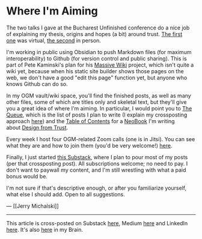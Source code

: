# Where I'm Aiming 

The two talks I gave at the Bucharest Unfinished conference do a nice job of explaining my thesis, origins and hopes (a bit) around trust. [The first one](https://youtu.be/gf3vp0Wquz8) was virtual, [the second](https://www.youtube.com/watch?v=N47GRiYZ0p8) in person. 

I'm working in public using Obsidian to push Markdown files (for maximum interoperability) to Github (for version control and public sharing). This is part of Pete Kaminski's plan for his [Massive Wiki](https://massive.wiki/) project, which isn't quite a wiki yet, because when his static site builder shows those pages on the web, we don't have a good "edit this page" function yet, but anyone who knows Github can do so. 

In my OGM vault/wiki space, you'll find the finished posts, as well as many other files, some of which are titles only and skeletal text, but they'll give you a great idea of where I'm aiming. In particular, I would point you to [The Queue](https://wiki.openglobalmind.com/projects/jerry's_nuggets/the_queue), which is the list of posts I plan to write (I explain my crossposting approach [here](https://bra.in/2pRVKx)) and the [Table of Contents](https://wiki.openglobalmind.com/projects/jerry's_nuggets/dft_book_contents_(the_toc)) for a [NeoBook](https://wiki.openglobalmind.com/projects/jerry's_nuggets/neobooks_introduction) I'm writing about [Design from Trust](https://bra.in/9jYPAq). 

Every week I host four OGM-related Zoom calls (one is in Jitsi). You can see what they are and how to join them (you'd be very welcome!) [here](https://openglobalmind.com/ogm_calendar). 

Finally, I just started [this Substack](https://rethinkconstraints.substack.com/), where I plan to pour most of my posts (per that crossposting post). All subscriptions welcome; no need to pay. I don't want to paywall my content, and I'm still wrestling with what a paid bonus would be. 

I'm not sure if that's descriptive enough, or after you familiarize yourself, what else I should add. Open to all suggestions.

— [[Jerry Michalski]] 

--- 
This article is cross-posted on Substack [here](), Medium [here]() and LinkedIn [here](). It's also [here]() in my Brain. 

